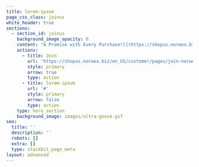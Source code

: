 ```yaml
---
title: lorem-ipsum
page_css_class: joinus
white_header: true
sections:
  - section_id: joinus
    background_image_opacity: 0
    content: "A Promise with Every Purchase![](https://shopus.norwex.biz/cms-media/na-media/media-manager/norwex-images/bacteria.png)![](https://shopus.norwex.biz/cms-media/na-media/media-manager/norwex-images/arrowtop.png)![](https://shopus.norwex.biz/cms-media/na-media/media-manager/norwex-images/leaf.png)![](https://shopus.norwex.biz/cms-media/na-media/media-manager/norwex-images/baclock.png)![](https://shopus.norwex.biz/cms-media/na-media/media-manager/norwex-images/arrowtop.png)![](https://shopus.norwex.biz/cms-media/na-media/media-manager/norwex-images/leaf.png)![](https://shopus.norwex.biz/cms-media/na-media/media-manager/norwex-images/hair.png)![](https://shopus.norwex.biz/cms-media/na-media/media-manager/norwex-images/arrowtop.png)![](https://shopus.norwex.biz/cms-media/na-media/media-manager/norwex-images/leaf.png)![](https://shopus.norwex.biz/cms-media/na-media/media-manager/norwex-images/mechanical.png)![](https://shopus.norwex.biz/cms-media/na-media/media-manager/norwex-images/arrowtop.png)![](https://shopus.norwex.biz/cms-media/na-media/media-manager/norwex-images/leaf.png)![](https://shopus.norwex.biz/cms-media/na-media/media-manager/norwex-images/certification.png)![](https://shopus.norwex.biz/cms-media/na-media/media-manager/norwex-images/arrowtop.png)![](https://shopus.norwex.biz/cms-media/na-media/media-manager/norwex-images/leaf.png)![](https://shopus.norwex.biz/cms-media/na-media/media-manager/norwex-images/earth\\_3fX7S92.png)![](https://shopus.norwex.biz/cms-media/na-media/media-manager/norwex-images/arrowtop.png)![](https://shopus.norwex.biz/cms-media/na-media/media-manager/norwex-images/leaf.png)![](https://shopus.norwex.biz/cms-media/na-media/media-manager/norwex-images/norwex-philosophy-1.jpg)![](https://shopus.norwex.biz/cms-media/na-media/media-manager/norwex-images/norwex-philosophy-2.jpg)\n\n\n\nWe build quality, performance and our commitment to radically reducing chemicals into everything we do. And we promise with every purchase to also include peace of mind, respect for your time and a positive impact on our planet. Because at Norwex®, we not only promise to make extraordinary products—we promise to make a difference.\_[**Shop\_Now\_>**](https://shopus.norwex.biz/en_US/customer/shop/microfiber)\n\nNORWEX MICROFIBER\n\n### Safer Cleaning Starts Here\n\nMore than a quarter-century ago, a little cloth quietly started a revolution. It left every surface sparkling—and removed up to 99% of bacteria—with just plain water. Today, families around the world trust Norwex Microfiber cloths, mops and towels to clean simply, effectively and always in good conscience.\_[**Shop\_Now\_>**](https://shopus.norwex.biz/en_US/customer/shop/microfiber)\n\n### What Makes Norwex Microfiber so Unique?\n\nSelect an icon to learn how our microfiber sets the standard for performance and delivers a safer, healthier clean you can trust.\n\nRemoves up to 99%\nof bacteria\n\nNorwex® Microfiber removes up to 99% of bacteria from a surface using only water, when following proper care and use instructions.\n\nBacLock® only\nfrom Norwex®\n\nOur BacLock®\\* micro silver antibacterial agent embedded in the cloth self-cleanses it within 24 hours—drastically reducing mold, fungi and bacterial odor so the cloth stays fresher longer.\n\n\\*BacLock is our exclusive antibacterial agent for self-cleansing purposes only. The agent is solely designed to inhibit bacterial odor, mold and mildew growth within the product.\n\n1/200th the\nthickness of a\nhuman hair\n\nCommon microfiber is often made from fibers up to 1/6th the thickness of a human hair. But Norwex® Microfiber is split to 1/200th the thickness. Our super-fine, extra-dense fibers are much more absorbent and far superior at picking up bacteria, dust, dirt and grime.\n\nMechanical versus\nchemical cleaning\n\nInstead of relying on harmful chemicals that can affect your family’s health, Norwex® harnesses the physical power of our microfiber and water alone to easily and thoroughly clean any surface.\n\nSTANDARD 100\nby OEKO-TEX®\nCertification\n\nThe prestigious, independent third-party OEKO-TEX® certification on many of our microfiber products means every part of the product—from yarn and dyes to trim and label—is certified free from harmful substances.\n\nHelps the Earth\nand your budget\n\nNorwex® Microfiber enables you to eliminate not only harmful, chemical-laden cleaners, but all those expensive, single-use disposables like paper towels, floor pads and wipes. That’s great for the Earth and can save you about $600 a year.\n\nHover over each icon to find out more.\n\nHOUSEHOLD CLEANERS\n\n### Harmful Chemicals Not Included\n\nGrowing up, many of us associated “clean” with strong household cleaners and fresh fragrances. What we didn’t know was this clean came with a cost: exposure to harmful chemicals that could affect our health and the health of our children, pets and the planet. Norwex has reinvented clean—with the power of plants and natural enzymes that are toxin- and worry-free.\_[**Shop\_Now\_>**](https://shopus.norwex.biz/en_US/customer/shop/household)\n\nFACE AND BODY\n\n### Taking Personal Care Personally\n\nOf the world’s more than 85,000 chemicals, most have never been tested for their impact on human health. From hands to hair, shower to sunscreen, our clean, natural approach to personal care means you’ll never trade safety for the performance and pampering you deserve.\_[**Shop\_Now\_>**](https://shopus.norwex.biz/en_US/customer/shop/Personal_Care)\n"
    actions:
      - title: Join
        url: 'https://shopus.norwex.biz/en_US/customer/pages/join-norwex'
        style: primary
        arrow: true
        type: action
      - title: lorem-ipsum
        url: '#'
        style: primary
        arrow: false
        type: action
    type: hero_section
    background_image: images/ultra-goose.gif
seo:
  title: ''
  description: ''
  robots: []
  extra: []
  type: stackbit_page_meta
layout: advanced
---
```

